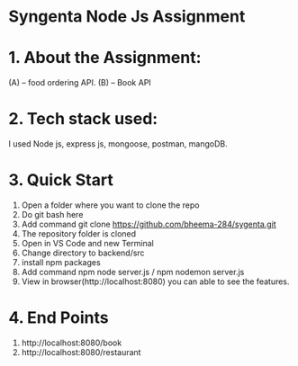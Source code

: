 # Syngenta Node Js Assignment

# 1. About the Assignment:
(A) – food ordering API.
(B) – Book API

# 2. Tech stack used:
I used Node js, express js, mongoose, postman, mangoDB.

# 3. Quick Start
1. Open a folder where you want to clone the repo
2. Do git bash here
3. Add command git clone https://github.com/bheema-284/sygenta.git
4. The repository folder is cloned
6. Open in VS Code and new Terminal
7. Change directory to backend/src 
8. install npm packages
9. Add command npm node server.js / npm nodemon server.js
10. View in browser(http://localhost:8080) you can able to see the features.

# 4. End Points
1. http://localhost:8080/book <br/>
2. http://localhost:8080/restaurant
